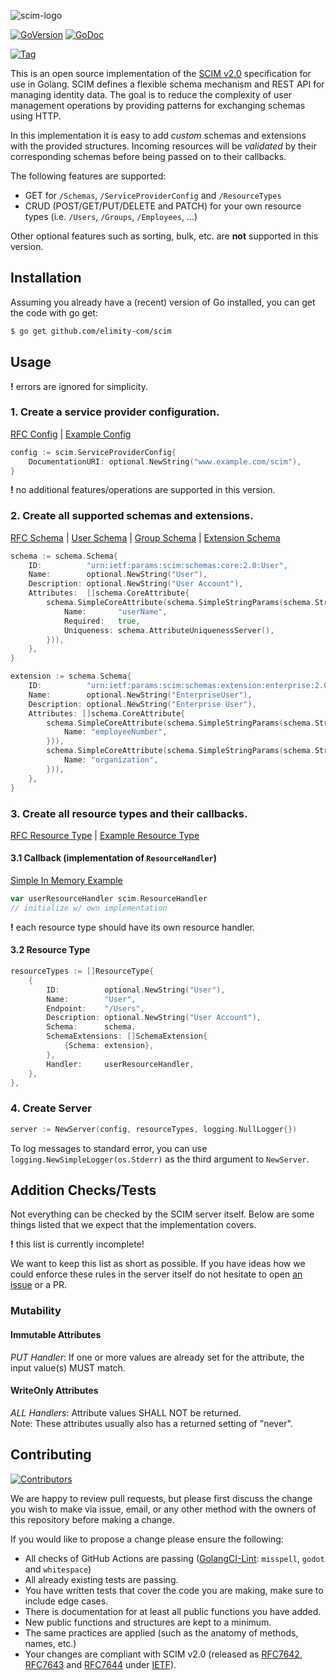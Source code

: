![scim-logo](LOGO.png)

[![GoVersion](https://img.shields.io/github/go-mod/go-version/elimity-com/scim.svg)](https://github.com/elimity-com/scim)
[![GoDoc](https://img.shields.io/badge/godoc-reference-blue.svg)](https://pkg.go.dev/github.com/elimity-com/scim)


[![Tag](https://img.shields.io/github/tag/elimity-com/scim.svg)](https://gitHub.com/elimity-com/scim/releases)

This is an open source implementation of the [SCIM v2.0](http://www.simplecloud.info/#Specification) specification for use in Golang.
SCIM defines a flexible schema mechanism and REST API for managing identity data.
The goal is to reduce the complexity of user management operations by providing patterns for exchanging schemas using HTTP.

In this implementation it is easy to add *custom* schemas and extensions with the provided structures.
Incoming resources will be *validated* by their corresponding schemas before being passed on to their callbacks.

The following features are supported:
- GET for `/Schemas`, `/ServiceProviderConfig` and `/ResourceTypes`
- CRUD (POST/GET/PUT/DELETE and PATCH) for your own resource types (i.e. `/Users`, `/Groups`, `/Employees`, ...)

Other optional features such as sorting, bulk, etc. are **not** supported in this version.

## Installation
Assuming you already have a (recent) version of Go installed, you can get the code with go get:
```bash
$ go get github.com/elimity-com/scim
```

## Usage
**!** errors are ignored for simplicity.
### 1. Create a service provider configuration.
[RFC Config](https://tools.ietf.org/html/rfc7643#section-5) |
[Example Config](https://tools.ietf.org/html/rfc7643#section-8.5)
```go
config := scim.ServiceProviderConfig{
    DocumentationURI: optional.NewString("www.example.com/scim"),
}
```
**!** no additional features/operations are supported in this version.

### 2. Create all supported schemas and extensions.
[RFC Schema](https://tools.ietf.org/html/rfc7643#section-2) |
[User Schema](https://tools.ietf.org/html/rfc7643#section-4.1) |
[Group Schema](https://tools.ietf.org/html/rfc7643#section-4.2) |
[Extension Schema](https://tools.ietf.org/html/rfc7643#section-4.3)
```go
schema := schema.Schema{
    ID:          "urn:ietf:params:scim:schemas:core:2.0:User",
    Name:        optional.NewString("User"),
    Description: optional.NewString("User Account"),
    Attributes:  []schema.CoreAttribute{
        schema.SimpleCoreAttribute(schema.SimpleStringParams(schema.StringParams{
            Name:       "userName",
            Required:   true,
            Uniqueness: schema.AttributeUniquenessServer(),
        })),
    },
}

extension := schema.Schema{
    ID:          "urn:ietf:params:scim:schemas:extension:enterprise:2.0:User",
    Name:        optional.NewString("EnterpriseUser"),
    Description: optional.NewString("Enterprise User"),
    Attributes: []schema.CoreAttribute{
        schema.SimpleCoreAttribute(schema.SimpleStringParams(schema.StringParams{
            Name: "employeeNumber",
        })),
        schema.SimpleCoreAttribute(schema.SimpleStringParams(schema.StringParams{
            Name: "organization",
        })),
    },
}
```

### 3. Create all resource types and their callbacks.
[RFC Resource Type](https://tools.ietf.org/html/rfc7643#section-6) |
[Example Resource Type](https://tools.ietf.org/html/rfc7643#section-8.6)

#### 3.1 Callback (implementation of `ResourceHandler`)
[Simple In Memory Example](resource_handler_test.go)
```go
var userResourceHandler scim.ResourceHandler
// initialize w/ own implementation
```
**!** each resource type should have its own resource handler.

#### 3.2 Resource Type
```go
resourceTypes := []ResourceType{
    {
        ID:          optional.NewString("User"),
        Name:        "User",
        Endpoint:    "/Users",
        Description: optional.NewString("User Account"),
        Schema:      schema,
        SchemaExtensions: []SchemaExtension{
            {Schema: extension},
        },
        Handler:     userResourceHandler,
    },
},
```

### 4. Create Server
```go
server := NewServer(config, resourceTypes, logging.NullLogger{})
```
To log messages to standard error, you can use `logging.NewSimpleLogger(os.Stderr)` as the third argument to `NewServer`.

## Addition Checks/Tests
Not everything can be checked by the SCIM server itself.
Below are some things listed that we expect that the implementation covers.

**!** this list is currently incomplete!

We want to keep this list as short as possible. 
If you have ideas how we could enforce these rules in the server itself do not hesitate to open
[an issue](https://github.com/elimity-com/scim/issues/new) or a PR.
### Mutability
#### Immutable Attributes
*PUT Handler*: If one or more values are already set for the attribute, the input value(s) MUST match.
#### WriteOnly Attributes
*ALL Handlers*: Attribute values SHALL NOT be returned. \
Note: These attributes usually also has a returned setting of "never".

## Contributing
[![Contributors](https://img.shields.io/github/contributors/elimity-com/scim.svg)](https://gitHub.com/elimity-com/scim/contributors/)

We are happy to review pull requests,
but please first discuss the change you wish to make via issue, email,
or any other method with the owners of this repository before making a change.

If you would like to propose a change please ensure the following:
- All checks of GitHub Actions are passing ([GolangCI-Lint](https://github.com/golangci/golangci-lint): `misspell`, `godot` and `whitespace`)
- All already existing tests are passing.
- You have written tests that cover the code you are making, make sure to include edge cases.
- There is documentation for at least all public functions you have added.
- New public functions and structures are kept to a minimum.
- The same practices are applied (such as the anatomy of methods, names, etc.)
- Your changes are compliant with SCIM v2.0 (released as
[RFC7642](https://tools.ietf.org/html/rfc7642),
[RFC7643](https://tools.ietf.org/html/rfc7643) and
[RFC7644](https://tools.ietf.org/html/rfc7644) under [IETF](https://ietf.org/)).
